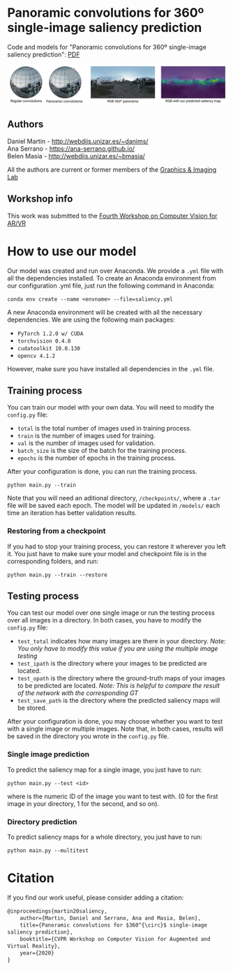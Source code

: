 # Panoramic convolutions for 360º single-image saliency prediction
Code and models for "Panoramic convolutions for 360º single-image saliency prediction": [PDF](https://graphics.unizar.es/papers/Martin-VR-Saliency-2020.pdf)

![TEASER](https://github.com/DaniMS-ZGZ/Panoramic-CNN-360-Saliency/blob/master/figs/teaser_final.jpg)

## Authors

Daniel Martin - http://webdiis.unizar.es/~danims/  
Ana Serrano - https://ana-serrano.github.io/  
Belen Masia - http://webdiis.unizar.es/~bmasia/  

All the authors are current or former members of the [Graphics & Imaging Lab](https://graphics.unizar.es)

## Workshop info

This work was submitted to the [Fourth Workshop on Computer Vision for AR/VR](https://mixedreality.cs.cornell.edu/workshop/2020)

# How to use our model
Our model was created and run over Anaconda. We provide a ```.yml``` file with all the dependencies installed. To create an Anaconda environment from our configuration .yml file, just run the following command in Anaconda:

```
conda env create --name <envname> --file=saliency.yml
```

A new Anaconda environment will be created with all the necessary dependencies. We are using the following main packages:

- ```PyTorch 1.2.0 w/ CUDA```
- ```torchvision 0.4.0```
- ```cudatoolkit 10.0.130```
- ```opencv 4.1.2```

However, make sure you have installed all dependencies in the ```.yml``` file.

## Training process
You can train our model with your own data. You will need to modify the ```config.py``` file:

- ```total``` is the total number of images used in training process.
- ```train``` is the number of images used for training.
- ```val``` is the number of images used for validation.
- ```batch_size``` is the size of the batch for the training process.
- ```epochs``` is the number of epochs in the training process.

After your configuration is done, you can run the training process.

```
python main.py --train
```

Note that you will need an aditional directory, ```/checkpoints/```, where a ```.tar``` file will be saved each epoch. The model will be updated in ```/models/``` each time an iteration has better validation results.

### Restoring from a checkpoint

If you had to stop your training process, you can restore it wherever you left it. You just have to make sure your model and checkpoint file is in the corresponding folders, and run:

```
python main.py --train --restore
```

## Testing process
You can test our model over one single image or run the testing process over all images in a directory. In both cases, you have to modify the ```config.py``` file:

- ```test_total``` indicates how many images are there in your directory. *Note: You only have to modify this value if you are using the multiple image testing*
- ```test_ipath``` is the directory where your images to be predicted are located.
- ```test_opath``` is the directory where the ground-truth maps of your images to be predicted are located. *Note: This is helpful to compare the result of the network with the corresponding GT*
- ```test_save_path``` is the directory where the predicted saliency maps will be stored.

After your configuration is done, you may choose whether you want to test with a single image or multiple images. Note that, in both cases, results will be saved in the directory you wrote in the ```config.py``` file.

### Single image prediction
To predict the saliency map for a single image, you just have to run:
```
python main.py --test <id>
```
where <id> is the numeric ID of the image you want to test with. (0 for the first image in your directory, 1 for the second, and so on).

### Directory prediction
To predict saliency maps for a whole directory, you just have to run:
```
python main.py --multitest
```

# Citation
If you find our work useful, please consider adding a citation:
```
@inproceedings{martin20saliency,
    author={Martin, Daniel and Serrano, Ana and Masia, Belen},
    title={Panoramic convolutions for $360^{\circ}$ single-image saliency prediction},
    booktitle={CVPR Workshop on Computer Vision for Augmented and Virtual Reality},
    year={2020}
}
```

